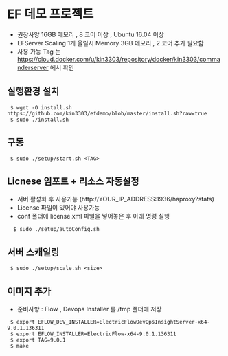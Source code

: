 # EF 데모 프로젝트

- 권장사양 16GB 메모리 , 8 코어 이상 , Ubuntu 16.04 이상
- EFServer Scaling 1개 올릴시 Memory 3GB 메모리 , 2 코어 추가 필요함 
- 사용 가능 Tag 는 https://cloud.docker.com/u/kin3303/repository/docker/kin3303/commanderserver 에서 확인

## 실행환경 설치

```console
 $ wget -O install.sh  https://github.com/kin3303/efdemo/blob/master/install.sh?raw=true
 $ sudo ./install.sh
```

## 구동

```console
 $ sudo ./setup/start.sh <TAG>
```

## Licnese 임포트 + 리소스 자동설정

- 서버 활성화 후 사용가능 (http://YOUR_IP_ADDRESS:1936/haproxy?stats)
- License 파일이 있어야 사용가능
- conf 폴더에 license.xml 파일을 넣어놓은 후 아래 명령 실행
```console
  $ sudo ./setup/autoConfig.sh
```

## 서버 스캐일링 

```console
 $ sudo ./setup/scale.sh <size>
```

## 이미지 추가

- 준비사항 : Flow , Devops Installer 를 /tmp 폴더에 저장

```console
 $ export EFLOW_DEV_INSTALLER=ElectricFlowDevOpsInsightServer-x64-9.0.1.136311
 $ export EFLOW_INSTALLER=ElectricFlow-x64-9.0.1.136311
 $ export TAG=9.0.1
 $ make
``` 

